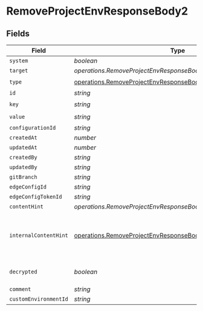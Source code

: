 # RemoveProjectEnvResponseBody2


## Fields

| Field                                                                                                                                                    | Type                                                                                                                                                     | Required                                                                                                                                                 | Description                                                                                                                                              |
| -------------------------------------------------------------------------------------------------------------------------------------------------------- | -------------------------------------------------------------------------------------------------------------------------------------------------------- | -------------------------------------------------------------------------------------------------------------------------------------------------------- | -------------------------------------------------------------------------------------------------------------------------------------------------------- |
| `system`                                                                                                                                                 | *boolean*                                                                                                                                                | :heavy_minus_sign:                                                                                                                                       | N/A                                                                                                                                                      |
| `target`                                                                                                                                                 | *operations.RemoveProjectEnvResponseBodyProjectsTarget*                                                                                                  | :heavy_minus_sign:                                                                                                                                       | N/A                                                                                                                                                      |
| `type`                                                                                                                                                   | [operations.RemoveProjectEnvResponseBodyProjectsType](../../models/operations/removeprojectenvresponsebodyprojectstype.md)                               | :heavy_check_mark:                                                                                                                                       | N/A                                                                                                                                                      |
| `id`                                                                                                                                                     | *string*                                                                                                                                                 | :heavy_minus_sign:                                                                                                                                       | N/A                                                                                                                                                      |
| `key`                                                                                                                                                    | *string*                                                                                                                                                 | :heavy_check_mark:                                                                                                                                       | N/A                                                                                                                                                      |
| `value`                                                                                                                                                  | *string*                                                                                                                                                 | :heavy_check_mark:                                                                                                                                       | N/A                                                                                                                                                      |
| `configurationId`                                                                                                                                        | *string*                                                                                                                                                 | :heavy_minus_sign:                                                                                                                                       | N/A                                                                                                                                                      |
| `createdAt`                                                                                                                                              | *number*                                                                                                                                                 | :heavy_minus_sign:                                                                                                                                       | N/A                                                                                                                                                      |
| `updatedAt`                                                                                                                                              | *number*                                                                                                                                                 | :heavy_minus_sign:                                                                                                                                       | N/A                                                                                                                                                      |
| `createdBy`                                                                                                                                              | *string*                                                                                                                                                 | :heavy_minus_sign:                                                                                                                                       | N/A                                                                                                                                                      |
| `updatedBy`                                                                                                                                              | *string*                                                                                                                                                 | :heavy_minus_sign:                                                                                                                                       | N/A                                                                                                                                                      |
| `gitBranch`                                                                                                                                              | *string*                                                                                                                                                 | :heavy_minus_sign:                                                                                                                                       | N/A                                                                                                                                                      |
| `edgeConfigId`                                                                                                                                           | *string*                                                                                                                                                 | :heavy_minus_sign:                                                                                                                                       | N/A                                                                                                                                                      |
| `edgeConfigTokenId`                                                                                                                                      | *string*                                                                                                                                                 | :heavy_minus_sign:                                                                                                                                       | N/A                                                                                                                                                      |
| `contentHint`                                                                                                                                            | *operations.RemoveProjectEnvResponseBodyProjectsContentHint*                                                                                             | :heavy_minus_sign:                                                                                                                                       | N/A                                                                                                                                                      |
| `internalContentHint`                                                                                                                                    | [operations.RemoveProjectEnvResponseBodyProjectsInternalContentHint](../../models/operations/removeprojectenvresponsebodyprojectsinternalcontenthint.md) | :heavy_minus_sign:                                                                                                                                       | Similar to `contentHints`, but should not be exposed to the user.                                                                                        |
| `decrypted`                                                                                                                                              | *boolean*                                                                                                                                                | :heavy_minus_sign:                                                                                                                                       | Whether `value` is decrypted.                                                                                                                            |
| `comment`                                                                                                                                                | *string*                                                                                                                                                 | :heavy_minus_sign:                                                                                                                                       | N/A                                                                                                                                                      |
| `customEnvironmentId`                                                                                                                                    | *string*                                                                                                                                                 | :heavy_minus_sign:                                                                                                                                       | N/A                                                                                                                                                      |